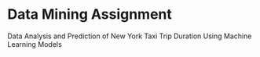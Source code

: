 # Data Mining Assignment
 
Data Analysis and Prediction of New York Taxi Trip Duration Using Machine Learning Models 
